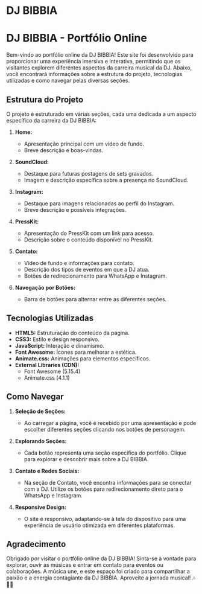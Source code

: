 # DJ BIBBIA

# DJ BIBBIA - Portfólio Online

Bem-vindo ao portfólio online da DJ BIBBIA! Este site foi desenvolvido para proporcionar uma experiência imersiva e interativa, permitindo que os visitantes explorem diferentes aspectos da carreira musical da DJ. Abaixo, você encontrará informações sobre a estrutura do projeto, tecnologias utilizadas e como navegar pelas diversas seções.

## Estrutura do Projeto

O projeto é estruturado em várias seções, cada uma dedicada a um aspecto específico da carreira da DJ BIBBIA:

1. **Home:**
   - Apresentação principal com um vídeo de fundo.
   - Breve descrição e boas-vindas.

2. **SoundCloud:**
   - Destaque para futuras postagens de sets gravados.
   - Imagem e descrição específica sobre a presença no SoundCloud.

3. **Instagram:**
   - Destaque para imagens relacionadas ao perfil do Instagram.
   - Breve descrição e possíveis integrações.

4. **PressKit:**
   - Apresentação do PressKit com um link para acesso.
   - Descrição sobre o conteúdo disponível no PressKit.

5. **Contato:**
   - Vídeo de fundo e informações para contato.
   - Descrição dos tipos de eventos em que a DJ atua.
   - Botões de redirecionamento para WhatsApp e Instagram.

6. **Navegação por Botões:**
   - Barra de botões para alternar entre as diferentes seções.

## Tecnologias Utilizadas

- **HTML5:** Estruturação do conteúdo da página.
- **CSS3:** Estilo e design responsivo.
- **JavaScript:** Interação e dinamismo.
- **Font Awesome:** Ícones para melhorar a estética.
- **Animate.css:** Animações para elementos específicos.
- **External Libraries (CDN):**
  - Font Awesome (5.15.4)
  - Animate.css (4.1.1)

## Como Navegar

1. **Seleção de Seções:**
   - Ao carregar a página, você é recebido por uma apresentação e pode escolher diferentes seções clicando nos botões de personagem.

2. **Explorando Seções:**
   - Cada botão representa uma seção específica do portfólio. Clique para explorar e descobrir mais sobre a DJ BIBBIA.

3. **Contato e Redes Sociais:**
   - Na seção de Contato, você encontra informações para se conectar com a DJ. Utilize os botões para redirecionamento direto para o WhatsApp e Instagram.

4. **Responsive Design:**
   - O site é responsivo, adaptando-se à tela do dispositivo para uma experiência de usuário otimizada em diferentes plataformas.

## Agradecimento

Obrigado por visitar o portfólio online da DJ BIBBIA! Sinta-se à vontade para explorar, ouvir as músicas e entrar em contato para eventos ou colaborações. A música une, e este espaço foi criado para compartilhar a paixão e a energia contagiante da DJ BIBBIA. Aproveite a jornada musical! 🎶💃🫶

